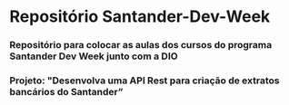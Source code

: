 # Repositório Santander-Dev-Week

### Repositório para colocar as aulas dos cursos do programa Santander Dev Week junto com a DIO

### Projeto: "Desenvolva uma API Rest para criação de extratos bancários do Santander”
